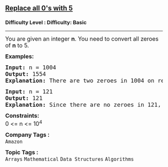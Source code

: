 <h2><a href="https://www.geeksforgeeks.org/problems/replace-all-0s-with-5/1?page=1&category=Arrays&difficulty=Basic&sortBy=submissions">Replace all 0's with 5</a></h2><h3>Difficulty Level : Difficulty: Basic</h3><hr><div class="problems_problem_content__Xm_eO"><p><span style="font-size: 18px;">You are given an integer <strong>n</strong>. You need to convert all zeroes of <strong>n</strong> to 5. </span></p>
<p><span style="font-size: 18px;"><strong>Examples:</strong></span></p>
<pre><span style="font-size: 18px;"><strong>Input: </strong>n = 1004
<strong>Output: </strong>1554<strong>
Explanation: </strong>There are two zeroes in 1004 on replacing all zeroes with 5, the new number will be 1554.</span>
</pre>
<pre><span style="font-size: 18px;"><strong>Input: </strong>n = 121
<strong>Output: </strong>121<strong>
Explanation: </strong>Since there are no zeroes in 121, the number remains as 121.</span></pre>
<p><span style="font-size: 18px;"><strong>Constraints:</strong><br>0 &lt;= n &lt;= 10<sup>4</sup></span></p></div><p><span style=font-size:18px><strong>Company Tags : </strong><br><code>Amazon</code>&nbsp;<br><p><span style=font-size:18px><strong>Topic Tags : </strong><br><code>Arrays</code>&nbsp;<code>Mathematical</code>&nbsp;<code>Data Structures</code>&nbsp;<code>Algorithms</code>&nbsp;